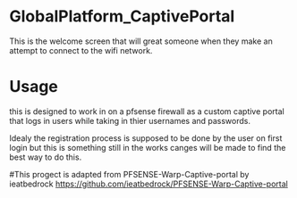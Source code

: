 # GlobalPlatform_CaptivePortal
This is the welcome screen that will great someone when they make an attempt to connect to the wifi network.


# Usage
this is designed to work in on a pfsense firewall as a custom captive portal that logs in users while taking in thier usernames and passwords.

Idealy the registration process is supposed to be done by the user on first login but this is something still in the works canges will be made to find the best way to do this.

#This progect is adapted from PFSENSE-Warp-Captive-portal by ieatbedrock 
https://github.com/ieatbedrock/PFSENSE-Warp-Captive-portal
